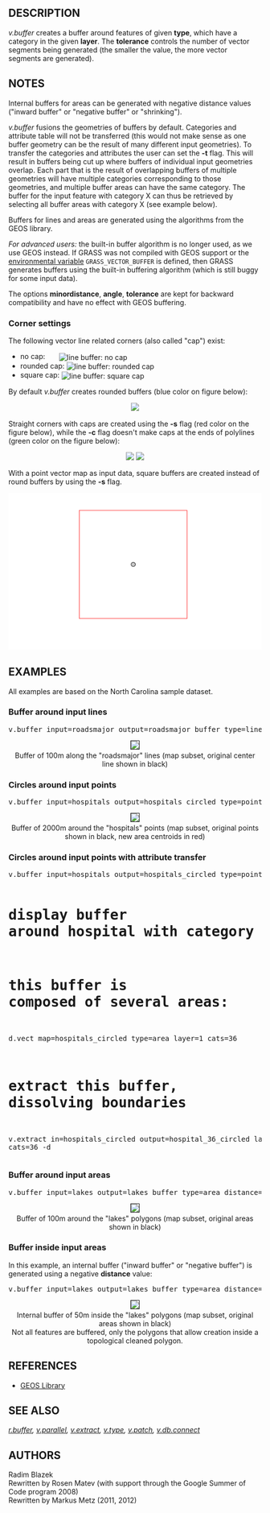 <h2>DESCRIPTION</h2>

<em>v.buffer</em> creates a buffer around features of
given <b>type</b>, which have a category in the
given <b>layer</b>. The <b>tolerance</b> controls the number of vector
segments being generated (the smaller the value, the more vector
segments are generated).

<h2>NOTES</h2>

Internal buffers for areas can be generated with negative distance
values ("inward buffer" or "negative buffer" or "shrinking").

<p>
<em>v.buffer</em> fusions the geometries of buffers by default.
Categories and attribute table will not be transferred (this would
not make sense as one buffer geometry can be the result of many
different input geometries). To transfer the categories and
attributes the user can set the <b>-t</b> flag. This will result in
buffers being cut up where buffers of individual input geometries
overlap.  Each part that is the result of overlapping buffers of
multiple geometries will have multiple categories corresponding to
those geometries, and multiple buffer areas can have the same
category. The buffer for the input feature with category X can thus
be retrieved by selecting all buffer areas with category X (see
example below).

<p>
Buffers for lines and areas are generated using the algorithms from
the GEOS library.

<p>
<i>For advanced users:</i> the built-in buffer algorithm is no longer
used, as we use GEOS instead. If GRASS was not compiled with GEOS support
or the <a href="variables.html">environmental
variable</a> <code>GRASS_VECTOR_BUFFER</code> is defined, then GRASS
generates buffers using the built-in buffering algorithm (which is still
buggy for some input data).

<p>
The options <b>minordistance</b>, <b>angle</b>, <b>tolerance</b> are
kept for backward compatibility and have no effect with GEOS buffering.

<h3>Corner settings</h3>

The following vector line related corners (also called "cap") exist:
<ul>
<li>no cap: &nbsp;&nbsp;&nbsp;&nbsp;&nbsp; <img src="v_buffer_no_cap.png" valign="middle" alt="line buffer: no cap"></li>
<li>rounded cap: <img src="v_buffer_rounded_cap.png" valign="middle" alt="line buffer: rounded cap"></li>
<li>square cap: <img src="v_buffer_square_cap.png" valign="middle" alt="line buffer: square cap"></li>
</ul>

By default <em>v.buffer</em> creates rounded buffers (blue color on
figure below):

<center>
  <img src="v_buffer_line.png">
</center>

Straight corners with caps are created using the <b>-s</b> flag (red color on
the figure below), while the <b>-c</b> flag doesn't make caps at the ends of
polylines (green color on the figure below):

<center>
  <img src="v_buffer_line_s.png">
  <img src="v_buffer_line_c.png">
</center>

With a point vector map as input data, square buffers are created instead
of round buffers by using the <b>-s</b> flag.

<center>
  <img src="v_buffer_point_s.png">
</center>

<!-- Only support by GRASS buffer
Flag <b>-s</b> also influences corners around polygons (see red color
on the figure below):

<center>
  <img src="v_buffer_area.png">
  <img src="v_buffer_area_s.png">
</center>
-->

<h2>EXAMPLES</h2>

All examples are based on the North Carolina sample dataset.

<h3>Buffer around input lines</h3>

<div class="code"><pre>
v.buffer input=roadsmajor output=roadsmajor_buffer type=line distance=100
</pre></div>

<center>
<img src="v_buffer_lines.png" border="1"><br>
Buffer of 100m along the "roadsmajor" lines (map subset, original center line
shown in black)
</center>

<h3>Circles around input points</h3>

<div class="code"><pre>
v.buffer input=hospitals output=hospitals_circled type=point distance=2000
</pre></div>

<center>
<img src="v_buffer_points.png" border="1"><br>
Buffer of 2000m around the "hospitals" points (map subset, original points
shown in black, new area centroids in red)
</center>

<h3>Circles around input points with attribute transfer</h3>

<div class="code"><pre>
v.buffer input=hospitals output=hospitals_circled type=point distance=1000 -t

# display buffer around hospital with category 36,
# this buffer is composed of several areas:
d.vect map=hospitals_circled type=area layer=1 cats=36
# extract this buffer, dissolving boundaries
v.extract in=hospitals_circled output=hospital_36_circled layer=1 cats=36 -d
</pre></div>

<h3>Buffer around input areas</h3>

<div class="code"><pre>
v.buffer input=lakes output=lakes_buffer type=area distance=100
</pre></div>

<center>
<img src="v_buffer_areas.png" border="1"><br>
Buffer of 100m around the "lakes" polygons (map subset, original areas
shown in black)
</center>

<h3>Buffer inside input areas</h3>

In this example, an internal buffer ("inward buffer" or "negative buffer")
is generated using a negative <b>distance</b> value:

<div class="code"><pre>
v.buffer input=lakes output=lakes_buffer type=area distance=-50
</pre></div>

<center>
<img src="v_buffer_areas_int.png" border="1"><br>
Internal buffer of 50m inside the "lakes" polygons (map subset, original areas
shown in black) <br>
Not all features are buffered, only the polygons that allow creation inside
a topological cleaned polygon.
</center>

<h2>REFERENCES</h2>

<ul>
<li><a href="https://trac.osgeo.org/geos">GEOS Library</a></li>
</ul>

<h2>SEE ALSO</h2>

<em>
<a href="r.buffer.html">r.buffer</a>,
<a href="v.parallel.html">v.parallel</a>,
<a href="v.extract.html">v.extract</a>,
<a href="v.type.html">v.type</a>,
<a href="v.patch.html">v.patch</a>,
<a href="v.db.connect.html">v.db.connect</a>
</em>

<h2>AUTHORS</h2>

Radim Blazek<br>
Rewritten by Rosen Matev (with support through the
 Google Summer of Code program 2008)<br>
Rewritten by Markus Metz (2011, 2012)
